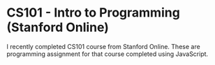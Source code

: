 # CS101 - Intro to Programming (Stanford Online)
I recently completed CS101 course from Stanford Online. These are programming assignment for that course completed using JavaScript.  
